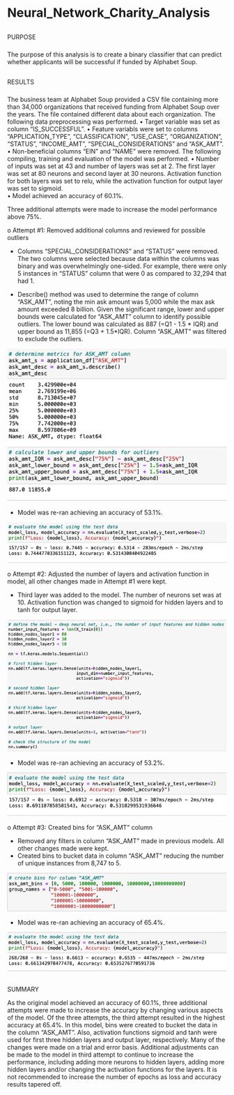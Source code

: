 # Neural_Network_Charity_Analysis

## 
PURPOSE

###
The purpose of this analysis is to create a binary classifier that can predict whether applicants will be successful if funded by Alphabet Soup. 

## 
RESULTS

###
The business team at Alphabet Soup provided a CSV file containing more than 34,000 organizations that received funding from Alphabet Soup over the
years. The file contained different data about each organization. 
The following data preprocessing was performed. 
•	  Target variable was set as column “IS_SUCCESSFUL”.
•	  Feature variabls were set to columns “APPLICATION_TYPE”, “CLASSIFICATION”, “USE_CASE”, “ORGANIZATION”, “STATUS”, “INCOME_AMT”,
“SPECIAL_CONSIDERATIONS” and “ASK_AMT”.
•	  Non-beneficial columns “EIN” and “NAME” were removed.
The following compiling, training and evaluation of the model was performed. 
•	  Number of inputs was set at 43 and number of layers was set at 2. The first layer was set at 80 neurons and second layer at 30 neurons. Activation 
function for both layers was set to relu, while the activation function for output layer was set to sigmoid.  
•	  Model achieved an accuracy of 60.1%. 

Three additional attempts were made to increase the model performance  above 75%. 

o	Attempt #1: Removed additional columns and reviewed for possible outliers

  - Columns “SPECIAL_CONSIDERATIONS” and “STATUS” were removed. The two columns were selected because data within the columns was binary and was
  overwhelmingly one-sided. For example, there were only 5 instances in “STATUS” column that were 0 as compared to 32,294 that had 1.  
  	
  - Describe() method was used to determine the range of column “ASK_AMT”, noting the min ask amount was 5,000 while the max ask amount exceeded 8
  billion. Given the significant range, lower and upper bounds were calculated for “ASK_AMT” column to identify possible outliers. The lower bound
  was calculated as 887 (=Q1 - 1.5 * IQR) and upper bound as 11,855 (=Q3 + 1.5*IQR). Column “ASK_AMT” was filtered to exclude the outliers.
  
  ![First_Metrics](Resources/First_Metrics.png)
  
  - Model was re-ran achieving an accuracy of 53.1%.
  
  ![First_Accuracy](Resources/First_Accuracy.png)

o	Attempt #2: Adjusted the number of layers and activation function in model, all other changes made in Attempt #1 were kept. 
  
  - Third layer was added to the model. The number of neurons set was at 10. Activation function was changed to sigmoid for hidden layers and to tanh
  for output layer. 
  
  ![Second_ModelInputs](Resources/Second_ModelInputs.png)
  
  - Model was re-ran achieving an accuracy of 53.2%. 
  
  ![Second_Accuracy](Resources/Second_Accuracy.png)

o	Attempt #3: Created bins for “ASK_AMT” column
  
  - Removed any filters in column “ASK_AMT” made in previous models. All other changes made were kept. 
  - Created bins to bucket data in column “ASK_AMT” reducing the number of unique instances from 8,747 to 5. 
  
  ![Third_Bins](Resources/Third_Bins.png)
  
  - Model was re-ran achieving an accuracy of 65.4%.
  
  ![Third_Accuracy](Resources/Third_Accuracy.png)

##
SUMMARY

As the original model achieved an accuracy of 60.1%, three additional attempts were made to increase the accuracy by changing various aspects of the 
model. Of the three attempts, the third attempt resulted in the highest accuracy at 65.4%. In this model, bins were created to bucket the data in the
column “ASK_AMT”. Also, activation functions sigmoid and tanh were used for first three hidden layers and output layer, respectively. Many of the
changes were made on a trial and error basis. Additional adjustments can be made to the model in third attempt to continue to increase the 
performance, including adding more neurons to hidden layers, adding more hidden layers and/or changing the activation functions for the layers. It is
not recommended to increase the number of epochs as loss and accuracy results tapered off.  
